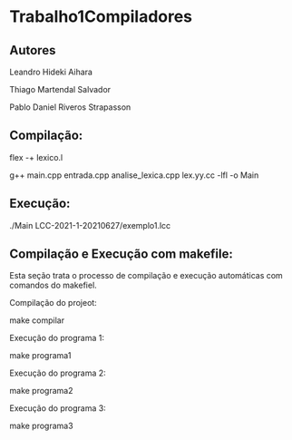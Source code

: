 # Trabalho1Compiladores

## Autores

Leandro Hideki Aihara

Thiago Martendal Salvador

Pablo Daniel Riveros Strapasson

## Compilação:

flex -+ lexico.l

g++ main.cpp entrada.cpp analise_lexica.cpp lex.yy.cc -lfl -o Main

## Execução:

./Main LCC-2021-1-20210627/exemplo1.lcc

## Compilação e Execução com makefile:

Esta seção trata o processo de compilação e execução automáticas com comandos do makefiel.

Compilação do projeot:

make compilar

Execução do programa 1:

make programa1

Execução do programa 2:

make programa2

Execução do programa 3:

make programa3
